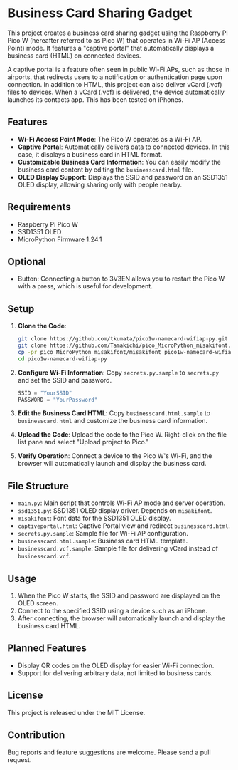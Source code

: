 # Business Card Sharing Gadget

This project creates a business card sharing gadget using the Raspberry Pi Pico W (hereafter referred to as Pico W) that operates in Wi-Fi AP (Access Point) mode. It features a "captive portal" that automatically displays a business card (HTML) on connected devices.

A captive portal is a feature often seen in public Wi-Fi APs, such as those in airports, that redirects users to a notification or authentication page upon connection. In addition to HTML, this project can also deliver vCard (.vcf) files to devices. When a vCard (.vcf) is delivered, the device automatically launches its contacts app. This has been tested on iPhones.

## Features

- **Wi-Fi Access Point Mode**: The Pico W operates as a Wi-Fi AP.
- **Captive Portal**: Automatically delivers data to connected devices. In this case, it displays a business card in HTML format.
- **Customizable Business Card Information**: You can easily modify the business card content by editing the `businesscard.html` file.
- **OLED Display Support**: Displays the SSID and password on an SSD1351 OLED display, allowing sharing only with people nearby.

## Requirements

- Raspberry Pi Pico W
- SSD1351 OLED
- MicroPython Firmware 1.24.1

## Optional

- Button: Connecting a button to 3V3EN allows you to restart the Pico W with a press, which is useful for development.

## Setup

1. **Clone the Code**:

   ```bash
   git clone https://github.com/tkumata/pico1w-namecard-wifiap-py.git
   git clone https://github.com/Tamakichi/pico_MicroPython_misakifont.git
   cp -pr pico_MicroPython_misakifont/misakifont pico1w-namecard-wifiap-py/
   cd pico1w-namecard-wifiap-py
   ```

2. **Configure Wi-Fi Information**: Copy `secrets.py.sample` to `secrets.py` and set the SSID and password.

   ```python
   SSID = "YourSSID"
   PASSWORD = "YourPassword"
   ```

3. **Edit the Business Card HTML**: Copy `businesscard.html.sample` to `businesscard.html` and customize the business card information.
4. **Upload the Code**: Upload the code to the Pico W. Right-click on the file list pane and select "Upload project to Pico."
5. **Verify Operation**: Connect a device to the Pico W's Wi-Fi, and the browser will automatically launch and display the business card.

## File Structure

- `main.py`: Main script that controls Wi-Fi AP mode and server operation.
- `ssd1351.py`: SSD1351 OLED display driver. Depends on `misakifont`.
- `misakifont`: Font data for the SSD1351 OLED display.
- `captiveportal.html`: Captive Portal view and redirect `businesscard.html`.
- `secrets.py.sample`: Sample file for Wi-Fi AP configuration.
- `businesscard.html.sample`: Business card HTML template.
- `businesscard.vcf.sample`: Sample file for delivering vCard instead of `businesscard.vcf`.

## Usage

1. When the Pico W starts, the SSID and password are displayed on the OLED screen.
2. Connect to the specified SSID using a device such as an iPhone.
3. After connecting, the browser will automatically launch and display the business card HTML.

## Planned Features

- Display QR codes on the OLED display for easier Wi-Fi connection.
- Support for delivering arbitrary data, not limited to business cards.

## License

This project is released under the MIT License.

## Contribution

Bug reports and feature suggestions are welcome. Please send a pull request.
